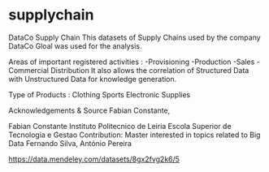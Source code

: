 # supplychain

DataCo Supply Chain
This datasets of Supply Chains used by the company DataCo Gloal was used for the analysis.

Areas of important registered activities :
-Provisioning
-Production
-Sales
-Commercial Distribution
It also allows the correlation of Structured Data with Unstructured Data for knowledge generation.

Type of Products :
Clothing
Sports
Electronic Supplies

Acknowledgements & Source
Fabian Constante,

Fabian Constante
Instituto Politecnico de Leiria Escola Superior de Tecnologia e Gestao
Contribution: Master interested in topics related to Big Data
Fernando Silva, António Pereira

https://data.mendeley.com/datasets/8gx2fvg2k6/5
